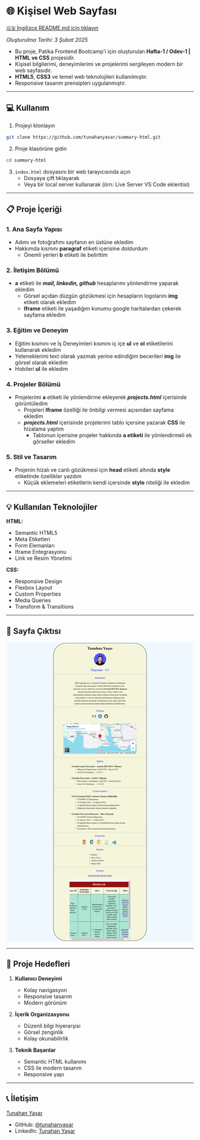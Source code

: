 # 🌐 Kişisel Web Sayfası

[🇬🇧 İngilizce README.md için tıklayın](./README.md)

*Oluşturulma Tarihi: 3 Şubat 2025*

* Bu proje, Patika Frontend Bootcamp'i için oluşturulan **Hafta-1 / Odev-1 | HTML ve CSS** projesidir.
* Kişisel bilgilerimi, deneyimlerimi ve projelerimi sergileyen modern bir web sayfasıdır.
* **HTML5**, **CSS3** ve temel web teknolojileri kullanılmıştır.
* Responsive tasarım prensipleri uygulanmıştır.

---

## :computer: Kullanım

1. Projeyi klonlayın
```bash
git clone https://github.com/tunahanyasar/summary-html.git
```

2. Proje klasörüne gidin
```bash
cd summary-html
```

3. `index.html` dosyasını bir web tarayıcısında açın
   - Dosyaya çift tıklayarak
   - Veya bir local server kullanarak (örn: Live Server VS Code eklentisi)

---

## 📋 Proje İçeriği

### 1. Ana Sayfa Yapısı
- Adımı ve fotoğrafımı sayfanın en üstüne ekledim
- Hakkımda kısmını **paragraf** etiketi içerisine doldurdum
  - Önemli yerleri **b** etiketi ile belirttim

### 2. İletişim Bölümü
- **a** etiketi ile ***mail, linkedin, github*** hesaplarımı yönlendirme yaparak ekledim
  - Görsel açıdan düzgün gözükmesi için hesapların logolarını **img** etiketi olarak ekledim
  - **Iframe** etiketi ile yaşadığım konumu google haritalardan çekerek sayfama ekledim

### 3. Eğitim ve Deneyim
- Eğitim kısmını ve İş Deneyimleri kısmını iç içe **ul** ve **ol** etiketilerini kullanarak ekledim
- Yeteneklerimi text olarak yazmak yerine edindiğim becerileri **img** ile görsel olarak ekledim
- Hobileri **ul** ile ekledim

### 4. Projeler Bölümü
- Projelerimi **a** etiketi ile yönlendirme ekleyerek ***projects.html*** içerisinde görüntüledim
  - Projeleri **Iframe** özelliği ile önbilgi vermesi açısından sayfama ekledim
  - ***projects.html*** içerisinde projelerimi tablo içersine yazarak **CSS** ile hizalama yaptım
    - Tablonun içerisine projeler hakkında **a etiketi** ile yönlendirmeli ek görseller ekledim

### 5. Stil ve Tasarım
- Projenin hizalı ve canlı gözükmesi için **head** etiketi altında **style** etiketinde özellikler yazdım
  - Küçük eklemeleri etiketlerin kendi içersinde **style** niteliği ile ekledim

---

## 💡 Kullanılan Teknolojiler

**HTML:**
* Semantic HTML5
* Meta Etiketleri
* Form Elemanları
* Iframe Entegrasyonu
* Link ve Resim Yönetimi

**CSS:**
* Responsive Design
* Flexbox Layout
* Custom Properties
* Media Queries
* Transform & Transitions

---

## 📸 Sayfa Çıktısı

![KisiselSayfa](./kisisel-sayfa.png)

---

## 🎯 Proje Hedefleri

1. **Kullanıcı Deneyimi**
   - Kolay navigasyon
   - Responsive tasarım
   - Modern görünüm

2. **İçerik Organizasyonu**
   - Düzenli bilgi hiyerarşisi
   - Görsel zenginlik
   - Kolay okunabilirlik

3. **Teknik Başarılar**
   - Semantic HTML kullanımı
   - CSS ile modern tasarım
   - Responsive yapı

---

## 📞 İletişim

[Tunahan Yaşar](https://github.com/tunahanyasar)

* GitHub: [@tunahanyasar](https://github.com/tunahanyasar)
* LinkedIn: [Tunahan Yaşar](https://www.linkedin.com/in/tunahan-yasar/) 

